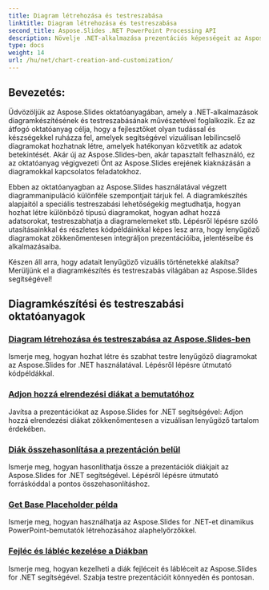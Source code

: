 ```yaml
---
title: Diagram létrehozása és testreszabása
linktitle: Diagram létrehozása és testreszabása
second_title: Aspose.Slides .NET PowerPoint Processing API
description: Növelje .NET-alkalmazása prezentációs képességeit az Aspose.Slides segítségével. Merüljön el a diagramok létrehozásáról és testreszabásáról szóló oktatóanyagunkban, amelyben lépésről lépésre útmutatókat és kódpéldákat fedez fel.
type: docs
weight: 14
url: /hu/net/chart-creation-and-customization/
---
```


## Bevezetés:

Üdvözöljük az Aspose.Slides oktatóanyagában, amely a .NET-alkalmazások diagramkészítésének és testreszabásának művészetével foglalkozik. Ez az átfogó oktatóanyag célja, hogy a fejlesztőket olyan tudással és készségekkel ruházza fel, amelyek segítségével vizuálisan lebilincselő diagramokat hozhatnak létre, amelyek hatékonyan közvetítik az adatok betekintését. Akár új az Aspose.Slides-ben, akár tapasztalt felhasználó, ez az oktatóanyag végigvezeti Önt az Aspose.Slides erejének kiaknázásán a diagramokkal kapcsolatos feladatokhoz.

Ebben az oktatóanyagban az Aspose.Slides használatával végzett diagrammanipuláció különféle szempontjait tárjuk fel. A diagramkészítés alapjaitól a speciális testreszabási lehetőségekig megtudhatja, hogyan hozhat létre különböző típusú diagramokat, hogyan adhat hozzá adatsorokat, testreszabhatja a diagramelemeket stb. Lépésről lépésre szóló utasításainkkal és részletes kódpéldáinkkal képes lesz arra, hogy lenyűgöző diagramokat zökkenőmentesen integráljon prezentációiba, jelentéseibe és alkalmazásaiba.

Készen áll arra, hogy adatait lenyűgöző vizuális történetekké alakítsa? Merüljünk el a diagramkészítés és testreszabás világában az Aspose.Slides segítségével!

## Diagramkészítési és testreszabási oktatóanyagok
### [Diagram létrehozása és testreszabása az Aspose.Slides-ben](./chart-creation-and-customization/)
Ismerje meg, hogyan hozhat létre és szabhat testre lenyűgöző diagramokat az Aspose.Slides for .NET használatával. Lépésről lépésre útmutató kódpéldákkal.
### [Adjon hozzá elrendezési diákat a bemutatóhoz](./add-layout-slides/)
Javítsa a prezentációkat az Aspose.Slides for .NET segítségével: Adjon hozzá elrendezési diákat zökkenőmentesen a vizuálisan lenyűgöző tartalom érdekében.
### [Diák összehasonlítása a prezentáción belül](./check-slides-comparison/)
Ismerje meg, hogyan hasonlíthatja össze a prezentációk diákjait az Aspose.Slides for .NET segítségével. Lépésről lépésre útmutató forráskóddal a pontos összehasonlításhoz.
### [Get Base Placeholder példa](./get-base-placeholder-example/)
Ismerje meg, hogyan használhatja az Aspose.Slides for .NET-et dinamikus PowerPoint-bemutatók létrehozásához alaphelyőrzőkkel.
### [Fejléc és lábléc kezelése a Diákban](./header-footer-manager/)
Ismerje meg, hogyan kezelheti a diák fejléceit és lábléceit az Aspose.Slides for .NET segítségével. Szabja testre prezentációit könnyedén és pontosan.